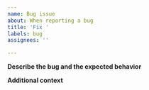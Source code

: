 ```yaml
---
name: Bug issue
about: When reporting a bug
title: 'Fix '
labels: bug
assignees: ''

---
```


<!--
Things to check before when creating an issue:
* Did you add a proper title?
  * Start with a verb e.g. _Fix_ or _Update_ (imperative mood)
  * Only a capital at the start of the title (except for brand names e.g. _GitHub_)
  * No punctuation
* Did you add it in the right project ([Development](https://github.com/orgs/Phished-BV/projects/2/views/1))?
* Did you add the correct labels?
-->
**Describe the bug and the expected behavior**


**Additional context**
<!-- steps to reproduce, screenshots, videos, OS, browser -->
